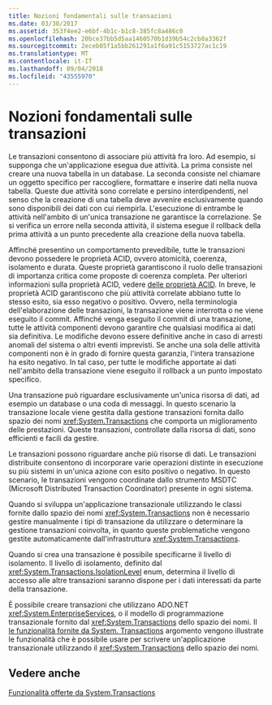 ```yaml
---
title: Nozioni fondamentali sulle transazioni
ms.date: 03/30/2017
ms.assetid: 353f4ee2-e6bf-4b1c-b1c8-385fc8a486c0
ms.openlocfilehash: 20bce37bb5d5aa1460570b1d39b54c2cb8a3362f
ms.sourcegitcommit: 2eceb05f1a5bb261291a1f6a91c5153727ac1c19
ms.translationtype: MT
ms.contentlocale: it-IT
ms.lasthandoff: 09/04/2018
ms.locfileid: "43555970"
---
```

# <a name="transaction-fundamentals"></a>Nozioni fondamentali sulle transazioni
Le transazioni consentono di associare più attività fra loro. Ad esempio, si supponga che un'applicazione esegua due attività. La prima consiste nel creare una nuova tabella in un database. La seconda consiste nel chiamare un oggetto specifico per raccogliere, formattare e inserire dati nella nuova tabella. Queste due attività sono correlate e persino interdipendenti, nel senso che la creazione di una tabella deve avvenire esclusivamente quando sono disponibili dei dati con cui riempirla. L'esecuzione di entrambe le attività nell'ambito di un'unica transazione ne garantisce la correlazione. Se si verifica un errore nella seconda attività, il sistema esegue il rollback della prima attività a un punto precedente alla creazione della nuova tabella.  
  
 Affinché presentino un comportamento prevedibile, tutte le transazioni devono possedere le proprietà ACID, ovvero atomicità, coerenza, isolamento e durata. Queste proprietà garantiscono il ruolo delle transazioni di importanza critica come proposte di coerenza completa. Per ulteriori informazioni sulla proprietà ACID, vedere [delle proprietà ACID](https://go.microsoft.com/fwlink/?LinkId=98791). In breve, le proprietà ACID garantiscono che più attività correlate abbiano tutte lo stesso esito, sia esso negativo o positivo. Ovvero, nella terminologia dell'elaborazione delle transazioni, la transazione viene interrotta o ne viene eseguito il commit. Affinché venga eseguito il commit di una transazione, tutte le attività componenti devono garantire che qualsiasi modifica ai dati sia definitiva. Le modifiche devono essere definitive anche in caso di arresti anomali del sistema o altri eventi imprevisti. Se anche una sola delle attività componenti non è in grado di fornire questa garanzia, l'intera transazione ha esito negativo. In tal caso, per tutte le modifiche apportate ai dati nell'ambito della transazione viene eseguito il rollback a un punto impostato specifico.  
  
 Una transazione può riguardare esclusivamente un'unica risorsa di dati, ad esempio un database o una coda di messaggi. In questo scenario la transazione locale viene gestita dalla gestione transazioni fornita dallo spazio dei nomi <xref:System.Transactions> che comporta un miglioramento delle prestazioni. Queste transazioni, controllate dalla risorsa di dati, sono efficienti e facili da gestire.  
  
 Le transazioni possono riguardare anche più risorse di dati. Le transazioni distribuite consentono di incorporare varie operazioni distinte in esecuzione su più sistemi in un'unica azione con esito positivo o negativo. In questo scenario, le transazioni vengono coordinate dallo strumento MSDTC (Microsoft Distributed Transaction Coordinator) presente in ogni sistema.  
  
 Quando si sviluppa un'applicazione transazionale utilizzando le classi fornite dallo spazio dei nomi <xref:System.Transactions> non è necessario gestire manualmente i tipi di transazione da utilizzare o determinare la gestione transazioni coinvolta, in quanto queste problematiche vengono gestite automaticamente dall'infrastruttura <xref:System.Transactions>.  
  
 Quando si crea una transazione è possibile specificarne il livello di isolamento. Il livello di isolamento, definito dal <xref:System.Transactions.IsolationLevel> enum, determina il livello di accesso alle altre transazioni saranno dispone per i dati interessati da parte della transazione.  
  
 È possibile creare transazioni che utilizzano ADO.NET <xref:System.EnterpriseServices>, o il modello di programmazione transazionale fornito dal <xref:System.Transactions> dello spazio dei nomi. Il [le funzionalità fornite da System. Transactions](../../../../docs/framework/data/transactions/features-provided-by-system-transactions.md) argomento vengono illustrate le funzionalità che è possibile usare per scrivere un'applicazione transazionale utilizzando il <xref:System.Transactions> dello spazio dei nomi.  
  
## <a name="see-also"></a>Vedere anche  
 [Funzionalità offerte da System.Transactions](../../../../docs/framework/data/transactions/features-provided-by-system-transactions.md)

